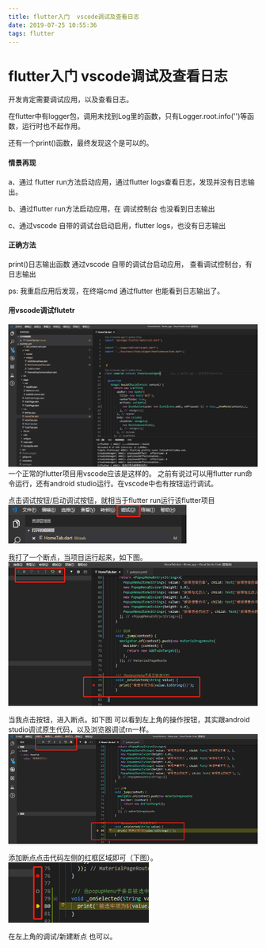 ```yaml
---
title: flutter入门  vscode调试及查看日志
date: 2019-07-25 10:55:36
tags: flutter
---
```

# flutter入门  vscode调试及查看日志

开发肯定需要调试应用，以及查看日志。

在flutter中有logger包，调用未找到Log里的函数，只有Logger.root.info('')等函数，运行时也不起作用。

还有一个print()函数，最终发现这个是可以的。

#### 情景再现

a、通过 flutter run方法启动应用，通过flutter logs查看日志，发现并没有日志输出。

b、通过flutter run方法启动应用，在 调试控制台 也没看到日志输出

c、通过vscode 自带的调试台启动启用，flutter logs，也没有日志输出

#### 正确方法

print()日志输出函数
通过vscode 自带的调试台启动应用， 查看调试控制台，有日志输出

ps: 我重启应用后发现，在终端cmd 通过flutter 也能看到日志输出了。


#### 用vscode调试flutetr

![fluttervscode.png](../images/log1.png)
一个正常的flutter项目用vscode应该是这样的。
之前有说过可以用flutter run命令运行，还有android studio运行。在vscode中也有按钮运行调试。

点击调试按钮/启动调试按钮，就相当于flutter run运行该flutter项目
![run.png](../images/log2.png)


我打了一个断点，当项目运行起来，如下图。
![debugger.png](../images/log3.png)


当我点击按钮，进入断点。如下图
可以看到左上角的操作按钮，其实跟android studio调试原生代码，以及浏览器调试rn一样。
![indebugger.png](../images/log4.png)

添加断点点击代码左侧的红框区域即可（下图）。
![adddebugger.png](../images/log5.png)


在左上角的调试/新建断点 也可以。
